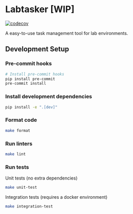 # Labtasker [WIP]

[![codecov](https://codecov.io/gh/fkcptlst/labtasker/graph/badge.svg?token=KQFBV3QRPY)](https://codecov.io/gh/fkcptlst/labtasker)

A easy-to-use task management tool for lab environments.

## Development Setup

### Pre-commit hooks

```bash
# Install pre-commit hooks
pip install pre-commit
pre-commit install
```

### Install development dependencies

```bash
pip install -e ".[dev]"
```

### Format code

```bash
make format
```

### Run linters

```bash
make lint
```

### Run tests

Unit tests (no extra dependencies)

```bash
make unit-test
```

Integration tests (requires a docker environment)

```bash
make integration-test
```
